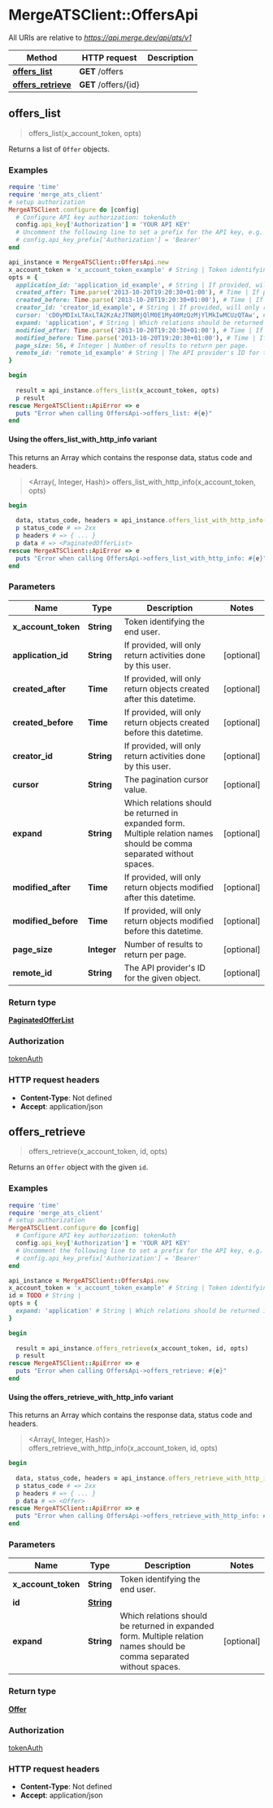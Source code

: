 # MergeATSClient::OffersApi

All URIs are relative to *https://api.merge.dev/api/ats/v1*

| Method | HTTP request | Description |
| ------ | ------------ | ----------- |
| [**offers_list**](OffersApi.md#offers_list) | **GET** /offers |  |
| [**offers_retrieve**](OffersApi.md#offers_retrieve) | **GET** /offers/{id} |  |


## offers_list

> <PaginatedOfferList> offers_list(x_account_token, opts)



Returns a list of `Offer` objects.

### Examples

```ruby
require 'time'
require 'merge_ats_client'
# setup authorization
MergeATSClient.configure do |config|
  # Configure API key authorization: tokenAuth
  config.api_key['Authorization'] = 'YOUR API KEY'
  # Uncomment the following line to set a prefix for the API key, e.g. 'Bearer' (defaults to nil)
  # config.api_key_prefix['Authorization'] = 'Bearer'
end

api_instance = MergeATSClient::OffersApi.new
x_account_token = 'x_account_token_example' # String | Token identifying the end user.
opts = {
  application_id: 'application_id_example', # String | If provided, will only return activities done by this user.
  created_after: Time.parse('2013-10-20T19:20:30+01:00'), # Time | If provided, will only return objects created after this datetime.
  created_before: Time.parse('2013-10-20T19:20:30+01:00'), # Time | If provided, will only return objects created before this datetime.
  creator_id: 'creator_id_example', # String | If provided, will only return activities done by this user.
  cursor: 'cD0yMDIxLTAxLTA2KzAzJTNBMjQlM0E1My40MzQzMjYlMkIwMCUzQTAw', # String | The pagination cursor value.
  expand: 'application', # String | Which relations should be returned in expanded form. Multiple relation names should be comma separated without spaces.
  modified_after: Time.parse('2013-10-20T19:20:30+01:00'), # Time | If provided, will only return objects modified after this datetime.
  modified_before: Time.parse('2013-10-20T19:20:30+01:00'), # Time | If provided, will only return objects modified before this datetime.
  page_size: 56, # Integer | Number of results to return per page.
  remote_id: 'remote_id_example' # String | The API provider's ID for the given object.
}

begin
  
  result = api_instance.offers_list(x_account_token, opts)
  p result
rescue MergeATSClient::ApiError => e
  puts "Error when calling OffersApi->offers_list: #{e}"
end
```

#### Using the offers_list_with_http_info variant

This returns an Array which contains the response data, status code and headers.

> <Array(<PaginatedOfferList>, Integer, Hash)> offers_list_with_http_info(x_account_token, opts)

```ruby
begin
  
  data, status_code, headers = api_instance.offers_list_with_http_info(x_account_token, opts)
  p status_code # => 2xx
  p headers # => { ... }
  p data # => <PaginatedOfferList>
rescue MergeATSClient::ApiError => e
  puts "Error when calling OffersApi->offers_list_with_http_info: #{e}"
end
```

### Parameters

| Name | Type | Description | Notes |
| ---- | ---- | ----------- | ----- |
| **x_account_token** | **String** | Token identifying the end user. |  |
| **application_id** | **String** | If provided, will only return activities done by this user. | [optional] |
| **created_after** | **Time** | If provided, will only return objects created after this datetime. | [optional] |
| **created_before** | **Time** | If provided, will only return objects created before this datetime. | [optional] |
| **creator_id** | **String** | If provided, will only return activities done by this user. | [optional] |
| **cursor** | **String** | The pagination cursor value. | [optional] |
| **expand** | **String** | Which relations should be returned in expanded form. Multiple relation names should be comma separated without spaces. | [optional] |
| **modified_after** | **Time** | If provided, will only return objects modified after this datetime. | [optional] |
| **modified_before** | **Time** | If provided, will only return objects modified before this datetime. | [optional] |
| **page_size** | **Integer** | Number of results to return per page. | [optional] |
| **remote_id** | **String** | The API provider&#39;s ID for the given object. | [optional] |

### Return type

[**PaginatedOfferList**](PaginatedOfferList.md)

### Authorization

[tokenAuth](../README.md#tokenAuth)

### HTTP request headers

- **Content-Type**: Not defined
- **Accept**: application/json


## offers_retrieve

> <Offer> offers_retrieve(x_account_token, id, opts)



Returns an `Offer` object with the given `id`.

### Examples

```ruby
require 'time'
require 'merge_ats_client'
# setup authorization
MergeATSClient.configure do |config|
  # Configure API key authorization: tokenAuth
  config.api_key['Authorization'] = 'YOUR API KEY'
  # Uncomment the following line to set a prefix for the API key, e.g. 'Bearer' (defaults to nil)
  # config.api_key_prefix['Authorization'] = 'Bearer'
end

api_instance = MergeATSClient::OffersApi.new
x_account_token = 'x_account_token_example' # String | Token identifying the end user.
id = TODO # String | 
opts = {
  expand: 'application' # String | Which relations should be returned in expanded form. Multiple relation names should be comma separated without spaces.
}

begin
  
  result = api_instance.offers_retrieve(x_account_token, id, opts)
  p result
rescue MergeATSClient::ApiError => e
  puts "Error when calling OffersApi->offers_retrieve: #{e}"
end
```

#### Using the offers_retrieve_with_http_info variant

This returns an Array which contains the response data, status code and headers.

> <Array(<Offer>, Integer, Hash)> offers_retrieve_with_http_info(x_account_token, id, opts)

```ruby
begin
  
  data, status_code, headers = api_instance.offers_retrieve_with_http_info(x_account_token, id, opts)
  p status_code # => 2xx
  p headers # => { ... }
  p data # => <Offer>
rescue MergeATSClient::ApiError => e
  puts "Error when calling OffersApi->offers_retrieve_with_http_info: #{e}"
end
```

### Parameters

| Name | Type | Description | Notes |
| ---- | ---- | ----------- | ----- |
| **x_account_token** | **String** | Token identifying the end user. |  |
| **id** | [**String**](.md) |  |  |
| **expand** | **String** | Which relations should be returned in expanded form. Multiple relation names should be comma separated without spaces. | [optional] |

### Return type

[**Offer**](Offer.md)

### Authorization

[tokenAuth](../README.md#tokenAuth)

### HTTP request headers

- **Content-Type**: Not defined
- **Accept**: application/json


